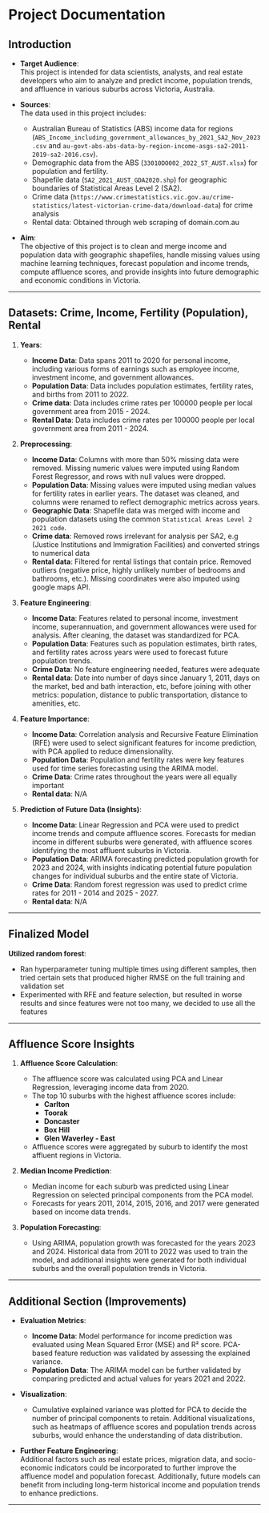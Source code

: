 # Project Documentation

## Introduction
- **Target Audience**:  
  This project is intended for data scientists, analysts, and real estate developers who aim to analyze and predict income, population trends, and affluence in various suburbs across Victoria, Australia.
  
- **Sources**:  
  The data used in this project includes:
  - Australian Bureau of Statistics (ABS) income data for regions (`ABS_Income_including_government_allowances_by_2021_SA2_Nov_2023.csv` and `au-govt-abs-abs-data-by-region-income-asgs-sa2-2011-2019-sa2-2016.csv`).
  - Demographic data from the ABS (`33010DO002_2022_ST_AUST.xlsx`) for population and fertility.
  - Shapefile data (`SA2_2021_AUST_GDA2020.shp`) for geographic boundaries of Statistical Areas Level 2 (SA2).
  - Crime data (`https://www.crimestatistics.vic.gov.au/crime-statistics/latest-victorian-crime-data/download-data`) for crime analysis
  - Rental data: Obtained through web scraping of domain.com.au

- **Aim**:  
  The objective of this project is to clean and merge income and population data with geographic shapefiles, handle missing values using machine learning techniques, forecast population and income trends, compute affluence scores, and provide insights into future demographic and economic conditions in Victoria.

---

## Datasets: Crime, Income, Fertility (Population), Rental

1. **Years**:  
   - **Income Data**: Data spans 2011 to 2020 for personal income, including various forms of earnings such as employee income, investment income, and government allowances.
   - **Population Data**: Data includes population estimates, fertility rates, and births from 2011 to 2022.
   - **Crime data**: Data includes crime rates per 100000 people per local government area from 2015 - 2024.
   - **Rental Data**: Data includes crime rates per 100000 people per local government area from 2011 - 2024.

2. **Preprocessing**:
   - **Income Data**: Columns with more than 50% missing data were removed. Missing numeric values were imputed using Random Forest Regressor, and rows with null values were dropped.
   - **Population Data**: Missing values were imputed using median values for fertility rates in earlier years. The dataset was cleaned, and columns were renamed to reflect demographic metrics across years.
   - **Geographic Data**: Shapefile data was merged with income and population datasets using the common `Statistical Areas Level 2 2021 code`.
   - **Crime data**: Removed rows irrelevant for analysis per SA2, e.g (Justice Institutions and Immigration Facilities) and converted strings to numerical data
   - **Rental data**: Filtered for rental listings that contain price. Removed outliers (negative price, highly unlikely number of bedrooms and bathrooms, etc.). Missing coordinates were also imputed using google maps API.


3. **Feature Engineering**:
   - **Income Data**: Features related to personal income, investment income, superannuation, and government allowances were used for analysis. After cleaning, the dataset was standardized for PCA.
   - **Population Data**: Features such as population estimates, birth rates, and fertility rates across years were used to forecast future population trends.
   -  **Crime Data**: No feature engineering needed, features were adequate
   - **Rental data**: Date into number of days since January 1, 2011, days on the market, bed and bath interaction, etc, before joining with other metrics: population, distance to public transportation, distance to amenities, etc.

4. **Feature Importance**:
   - **Income Data**: Correlation analysis and Recursive Feature Elimination (RFE) were used to select significant features for income prediction, with PCA applied to reduce dimensionality.
   - **Population Data**: Population and fertility rates were key features used for time series forecasting using the ARIMA model.
   - **Crime Data**: Crime rates throughout the years were all equally important
   - **Rental data**: N/A

5. **Prediction of Future Data (Insights)**:
   - **Income Data**: Linear Regression and PCA were used to predict income trends and compute affluence scores. Forecasts for median income in different suburbs were generated, with affluence scores identifying the most affluent suburbs in Victoria.
   - **Population Data**: ARIMA forecasting predicted population growth for 2023 and 2024, with insights indicating potential future population changes for individual suburbs and the entire state of Victoria.
   - **Crime Data**: Random forest regression was used to predict crime rates for 2011 - 2014 and 2025 - 2027.
   - **Rental data**: N/A

---

## Finalized Model
**Utilized random forest**:
  - Ran hyperparameter tuning multiple times using different samples, then tried certain sets that produced higher RMSE on the full training and validation set
  - Experimented with RFE and feature selection, but resulted in worse results and since features were not too many, we decided to use all the features


---

## Affluence Score Insights

1. **Affluence Score Calculation**:  
   - The affluence score was calculated using PCA and Linear Regression, leveraging income data from 2020.
   - The top 10 suburbs with the highest affluence scores include:
     - **Carlton**
     - **Toorak**
     - **Doncaster**
     - **Box Hill**
     - **Glen Waverley - East**
   - Affluence scores were aggregated by suburb to identify the most affluent regions in Victoria.

2. **Median Income Prediction**:  
   - Median income for each suburb was predicted using Linear Regression on selected principal components from the PCA model.
   - Forecasts for years 2011, 2014, 2015, 2016, and 2017 were generated based on income data trends.

3. **Population Forecasting**:  
   - Using ARIMA, population growth was forecasted for the years 2023 and 2024. Historical data from 2011 to 2022 was used to train the model, and additional insights were generated for both individual suburbs and the overall population trends in Victoria.

---

## Additional Section (Improvements)

- **Evaluation Metrics**:  
   - **Income Data**: Model performance for income prediction was evaluated using Mean Squared Error (MSE) and R² score. PCA-based feature reduction was validated by assessing the explained variance.
   - **Population Data**: The ARIMA model can be further validated by comparing predicted and actual values for years 2021 and 2022.

- **Visualization**:  
   - Cumulative explained variance was plotted for PCA to decide the number of principal components to retain. Additional visualizations, such as heatmaps of affluence scores and population trends across suburbs, would enhance the understanding of data distribution.
   
- **Further Feature Engineering**:  
   Additional factors such as real estate prices, migration data, and socio-economic indicators could be incorporated to further improve the affluence model and population forecast. Additionally, future models can benefit from including long-term historical income and population trends to enhance predictions.

---



